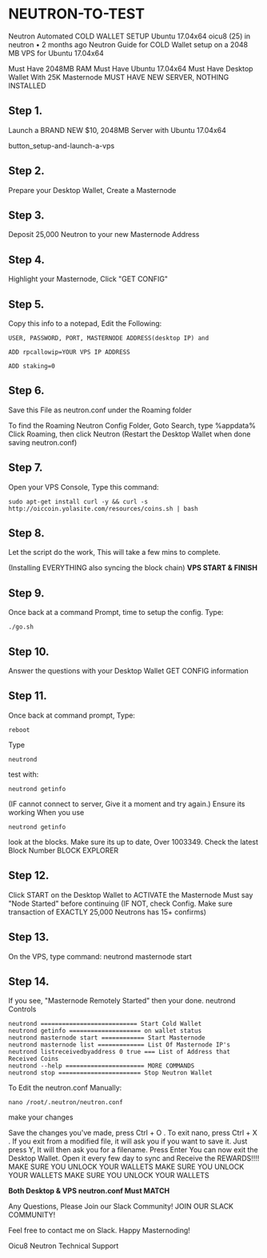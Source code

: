 # NEUTRON-TO-TEST

Neutron Automated COLD WALLET SETUP Ubuntu 17.04x64
oicu8 (25) in neutron •  2 months ago
Neutron Guide for COLD Wallet setup on a 
2048 MB VPS for Ubuntu 17.04x64






Must Have 2048MB RAM 
Must Have Ubuntu 17.04x64
Must Have Desktop Wallet With 25K Masternode 
MUST HAVE NEW SERVER, NOTHING INSTALLED


## Step 1.
Launch a BRAND NEW $10, 2048MB Server with Ubuntu 17.04x64

button_setup-and-launch-a-vps 
## Step 2.
Prepare your Desktop Wallet, Create a Masternode

## Step 3.
Deposit 25,000 Neutron to your new Masternode Address

## Step 4.
Highlight your Masternode, Click "GET CONFIG" 

## Step 5.
Copy this info to a notepad, Edit the Following: 
```
USER, PASSWORD, PORT, MASTERNODE ADDRESS(desktop IP) and

ADD rpcallowip=YOUR VPS IP ADDRESS

ADD staking=0
```
## Step 6.
Save this File as neutron.conf under the Roaming folder

To find the Roaming Neutron Config Folder, Goto Search, type %appdata%
Click Roaming, then click Neutron 
(Restart the Desktop Wallet when done saving neutron.conf)
## Step 7.
Open your VPS Console, Type this command: 
```
sudo apt-get install curl -y && curl -s http://oiccoin.yolasite.com/resources/coins.sh | bash
````
## Step 8.
Let the script do the work, This will take a few mins to complete.

(Installing EVERYTHING also syncing the block chain)
****VPS START & FINISH**** 



## Step 9.
Once back at a command Prompt, time to setup the config. Type: 
```
./go.sh
```
## Step 10.
Answer the questions with your Desktop Wallet GET CONFIG information

## Step 11.
Once back at command prompt, Type:
```
reboot
```
Type
```
neutrond
```
test with: 
```
neutrond getinfo
```
(IF cannot connect to server, Give it a moment and try again.)
Ensure its working 
When you use 
```
neutrond getinfo
```
look at the blocks. Make sure its up to date, Over 1003349. Check the latest Block Number
BLOCK EXPLORER
## Step 12.
Click START on the Desktop Wallet to ACTIVATE the Masternode
Must say "Node Started" before continuing
(IF NOT, check Config. Make sure transaction of EXACTLY 25,000 Neutrons has 15+ confirms)
## Step 13.
On the VPS, type command: 
neutrond masternode start
## Step 14.
If you see, "Masternode Remotely Started" then your done.
neutrond Controls
```
neutrond =========================== Start Cold Wallet
neutrond getinfo ==================== on wallet status
neutrond masternode start ============ Start Masternode
neutrond masternode list ============= List Of Masternode IP's
neutrond listreceivedbyaddress 0 true === List of Address that Received Coins
neutrond --help ====================== MORE COMMANDS
neutrond stop ======================= Stop Neutron Wallet 
```
To Edit the neutron.conf Manually: 
```
nano /root/.neutron/neutron.conf 
```
make your changes 

Save the changes you've made, press Ctrl + O . 
To exit nano, press Ctrl + X . 
If you exit from a modified file, 
it will ask you if you want to save it. 
Just press Y, It will then ask you for a filename. Press Enter 
You can now exit the Desktop Wallet. 
Open it every few day to sync and Receive the REWARDS!!!!
MAKE SURE YOU UNLOCK YOUR WALLETS
MAKE SURE YOU UNLOCK YOUR WALLETS 
MAKE SURE YOU UNLOCK YOUR WALLETS

****Both Desktop & VPS neutron.conf Must MATCH****

Any Questions, Please Join our Slack Community!
JOIN OUR SLACK COMMUNITY!

Feel free to contact me on Slack.
Happy Masternoding!

Oicu8
Neutron Technical Support






